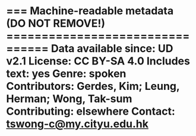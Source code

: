 === Machine-readable metadata (DO NOT REMOVE!) ================================
Data available since: UD v2.1
License: CC BY-SA 4.0
Includes text: yes
Genre: spoken
Contributors: Gerdes, Kim; Leung, Herman; Wong, Tak-sum
Contributing: elsewhere
Contact: tswong-c@my.cityu.edu.hk
===============================================================================
